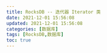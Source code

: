 ```yaml
---
title: RocksDB -- 迭代器 Iterator 类
date: 2021-12-01 15:56:08
updated: 2021-12-01 15:56:08
categories: [数据库]
tags: [RocksDB,数据库]
toc: true
---
```

